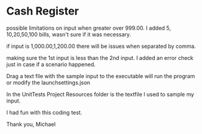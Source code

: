 Cash Register
============

possible limitations on input when greater over 999.00. I added 5, 10,20,50,100 bills, wasn't sure if it was necessary.

if input is 1,000.00,1,200.00 there will be issues when separated by comma.

making sure the 1st input is less than the 2nd input.
I added an error check just in case if a scenario happened.

Drag a text file with the sample input to the executable will run the program or modify the launchsettings.json

In the UnitTests Project Resources folder is the textfile I used to sample my input.

I had fun with this coding test.

Thank you,
Michael
